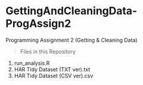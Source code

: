 # GettingAndCleaningData-ProgAssign2
Programming Assignment 2 (Getting &amp; Cleaning Data)

> Files in this Repository
1. run_analysis.R
2. HAR Tidy Dataset (TXT ver).txt 
3. HAR Tidy Dataset (CSV ver).csv
